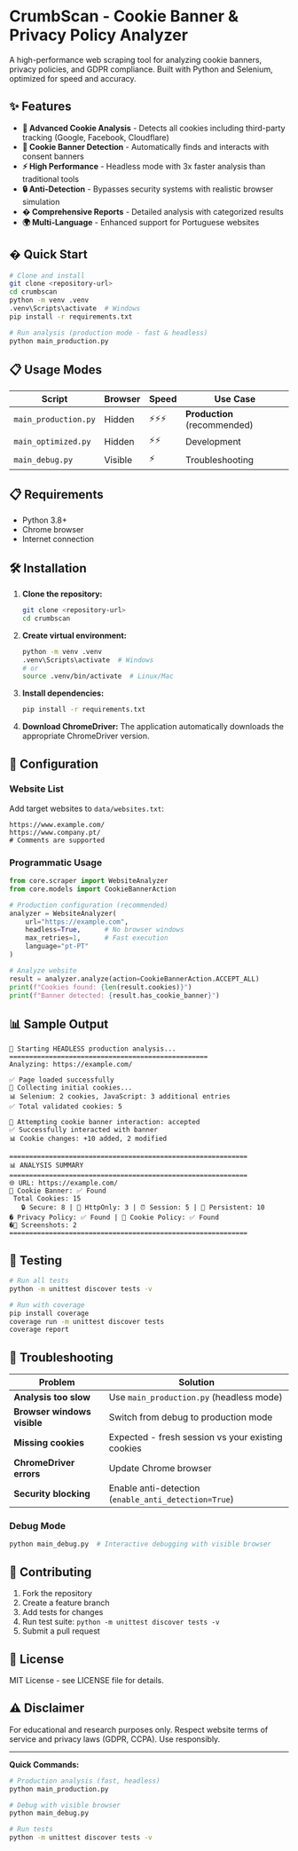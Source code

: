 # CrumbScan - Cookie Banner & Privacy Policy Analyzer

A high-performance web scraping tool for analyzing cookie banners, privacy policies, and GDPR compliance. Built with Python and Selenium, optimized for speed and accuracy.

## ✨ Features

- **🍪 Advanced Cookie Analysis** - Detects all cookies including third-party tracking (Google, Facebook, Cloudflare)
- **🎯 Cookie Banner Detection** - Automatically finds and interacts with consent banners
- **⚡ High Performance** - Headless mode with 3x faster analysis than traditional tools
- **🔒 Anti-Detection** - Bypasses security systems with realistic browser simulation
- **� Comprehensive Reports** - Detailed analysis with categorized results
- **🌍 Multi-Language** - Enhanced support for Portuguese websites

## � Quick Start

```bash
# Clone and install
git clone <repository-url>
cd crumbscan
python -m venv .venv
.venv\Scripts\activate  # Windows
pip install -r requirements.txt

# Run analysis (production mode - fast & headless)
python main_production.py
```

## 📋 Usage Modes

| Script | Browser | Speed | Use Case |
|--------|---------|-------|----------|
| `main_production.py` | Hidden | ⚡⚡⚡ | **Production** (recommended) |
| `main_optimized.py` | Hidden | ⚡⚡ | Development |
| `main_debug.py` | Visible | ⚡ | Troubleshooting |

## 📋 Requirements

- Python 3.8+
- Chrome browser
- Internet connection

## 🛠️ Installation

1. **Clone the repository:**
   ```bash
   git clone <repository-url>
   cd crumbscan
   ```

2. **Create virtual environment:**
   ```bash
   python -m venv .venv
   .venv\Scripts\activate  # Windows
   # or
   source .venv/bin/activate  # Linux/Mac
   ```

3. **Install dependencies:**
   ```bash
   pip install -r requirements.txt
   ```

4. **Download ChromeDriver:**
   The application automatically downloads the appropriate ChromeDriver version.

## 🔧 Configuration

### Website List
Add target websites to `data/websites.txt`:
```
https://www.example.com/
https://www.company.pt/
# Comments are supported
```

### Programmatic Usage
```python
from core.scraper import WebsiteAnalyzer
from core.models import CookieBannerAction

# Production configuration (recommended)
analyzer = WebsiteAnalyzer(
    url="https://example.com", 
    headless=True,      # No browser windows
    max_retries=1,      # Fast execution
    language="pt-PT"
)

# Analyze website
result = analyzer.analyze(action=CookieBannerAction.ACCEPT_ALL)
print(f"Cookies found: {len(result.cookies)}")
print(f"Banner detected: {result.has_cookie_banner}")
```

## 📊 Sample Output

```
🚀 Starting HEADLESS production analysis...
==================================================
Analyzing: https://example.com/

✅ Page loaded successfully
🍪 Collecting initial cookies...
📊 Selenium: 2 cookies, JavaScript: 3 additional entries
✅ Total validated cookies: 5

🎯 Attempting cookie banner interaction: accepted
✅ Successfully interacted with banner
📊 Cookie changes: +10 added, 2 modified

============================================================  
📊 ANALYSIS SUMMARY
============================================================
🌐 URL: https://example.com/
🍪 Cookie Banner: ✅ Found
 Total Cookies: 15
   🔒 Secure: 8 | 🚫 HttpOnly: 3 | ⏰ Session: 5 | 💾 Persistent: 10
� Privacy Policy: ✅ Found | 🍪 Cookie Policy: ✅ Found
�📸 Screenshots: 2
============================================================
```

## 🧪 Testing

```bash
# Run all tests
python -m unittest discover tests -v

# Run with coverage
pip install coverage
coverage run -m unittest discover tests
coverage report
```

## 🚨 Troubleshooting

| Problem | Solution |
|---------|----------|
| **Analysis too slow** | Use `main_production.py` (headless mode) |
| **Browser windows visible** | Switch from debug to production mode |
| **Missing cookies** | Expected - fresh session vs your existing cookies |
| **ChromeDriver errors** | Update Chrome browser |
| **Security blocking** | Enable anti-detection (`enable_anti_detection=True`) |

### Debug Mode
```bash
python main_debug.py  # Interactive debugging with visible browser
```

## 🤝 Contributing

1. Fork the repository
2. Create a feature branch
3. Add tests for changes
4. Run test suite: `python -m unittest discover tests -v`
5. Submit a pull request

## 📄 License

MIT License - see LICENSE file for details.

## ⚠️ Disclaimer

For educational and research purposes only. Respect website terms of service and privacy laws (GDPR, CCPA). Use responsibly.

---

**Quick Commands:**
```bash
# Production analysis (fast, headless)
python main_production.py

# Debug with visible browser  
python main_debug.py

# Run tests
python -m unittest discover tests -v
```
